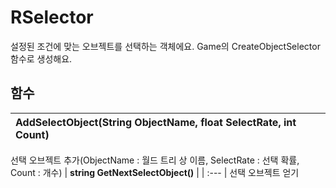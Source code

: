 # **RSelector**

설정된 조건에 맞는 오브젝트를 선택하는 객체에요. Game의 CreateObjectSelector 함수로 생성해요. 
## **함수**

| **AddSelectObject(String ObjectName, float SelectRate, int Count)** |
| :--- |
선택 오브젝트 추가(ObjectName : 월드 트리 상 이름, SelectRate : 선택 확률, Count : 개수) 
| **string GetNextSelectObject()** |
| :--- |
선택 오브젝트 얻기 
